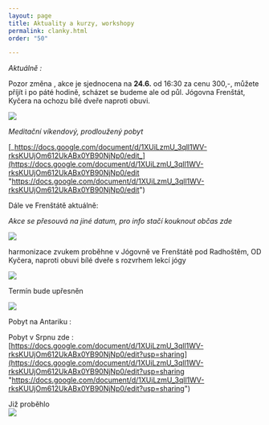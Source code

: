 ```yaml
---
layout: page
title: Aktuality a kurzy, workshopy
permalink: clanky.html
order: "50"

---
```

_Aktuálně :_

Pozor změna , akce je sjednocena na **24.6.** od 16:30 za cenu 300,-, můžete příjít i po páté hodině, scházet se budeme ale od  půl. Jógovna Frenštát, Kyčera na ochozu bílé dveře naproti obuvi.

![](/uploads/srdecne-vas-zvu-na-setkani-pred-prazdninami-page0001.jpg)

_Meditační víkendový, prodloužený pobyt_

[_https://docs.google.com/document/d/1XUiLzmU_3qll1WV-rksKUUjOm612UkABx0YB90NjNp0/edit_](https://docs.google.com/document/d/1XUiLzmU_3qll1WV-rksKUUjOm612UkABx0YB90NjNp0/edit "https://docs.google.com/document/d/1XUiLzmU_3qll1WV-rksKUUjOm612UkABx0YB90NjNp0/edit")

Dále ve Frenštátě aktuálně:

_Akce se přesouvá na jiné datum, pro info stačí kouknout občas zde_

![](/uploads/page0001-1.jpg)

harmonizace zvukem proběhne v Jógovně ve Frenštátě pod Radhoštěm, OD Kyčera, naproti obuvi bílé dveře s rozvrhem lekcí jógy

![](/uploads/srdecne-jste-zvani-na-zvukovou-harmonizaci-kristalovymi-misami-novy-term_1.jpg)

Termín bude upřesněn

![](/uploads/page0001.jpg)

Pobyt na Antariku :

Pobyt v Srpnu zde : [https://docs.google.com/document/d/1XUiLzmU_3qll1WV-rksKUUjOm612UkABx0YB90NjNp0/edit?usp=sharing](https://docs.google.com/document/d/1XUiLzmU_3qll1WV-rksKUUjOm612UkABx0YB90NjNp0/edit?usp=sharing "https://docs.google.com/document/d/1XUiLzmU_3qll1WV-rksKUUjOm612UkABx0YB90NjNp0/edit?usp=sharing")

Již proběhlo  
![](/uploads/ochrana-vlastniho-chramu-page0001-1.jpg)